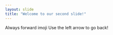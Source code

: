 ```yaml
---
layout: slide
title: "Welcome to our second slide!"
---
```

Always forward imoji
Use the left arrow to go back!
